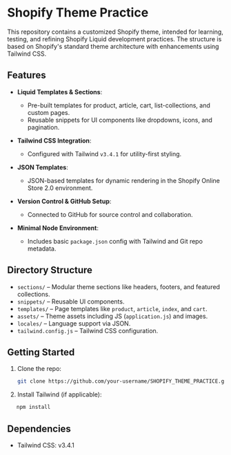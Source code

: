 # Shopify Theme Practice

This repository contains a customized Shopify theme, intended for learning, testing, and refining Shopify Liquid development practices. The structure is based on Shopify's standard theme architecture with enhancements using Tailwind CSS.

## Features

- **Liquid Templates & Sections**:

  - Pre-built templates for product, article, cart, list-collections, and custom pages.
  - Reusable snippets for UI components like dropdowns, icons, and pagination.

- **Tailwind CSS Integration**:

  - Configured with Tailwind `v3.4.1` for utility-first styling.

- **JSON Templates**:

  - JSON-based templates for dynamic rendering in the Shopify Online Store 2.0 environment.

- **Version Control & GitHub Setup**:

  - Connected to GitHub for source control and collaboration.

- **Minimal Node Environment**:
  - Includes basic `package.json` config with Tailwind and Git repo metadata.

## Directory Structure

- `sections/` – Modular theme sections like headers, footers, and featured collections.
- `snippets/` – Reusable UI components.
- `templates/` – Page templates like `product`, `article`, `index`, and `cart`.
- `assets/` – Theme assets including JS (`application.js`) and images.
- `locales/` – Language support via JSON.
- `tailwind.config.js` – Tailwind CSS configuration.

## Getting Started

1. Clone the repo:

   ```bash
   git clone https://github.com/your-username/SHOPIFY_THEME_PRACTICE.git

   ```

2. Install Tailwind (if applicable):

```bash
   npm install
```

## Dependencies

- Tailwind CSS: v3.4.1
